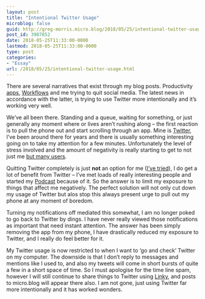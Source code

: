 ```yaml
---
layout: post
title: "Intentional Twitter Usage"
microblog: false
guid: http://greg-morris.micro.blog/2018/05/25/intentional-twitter-usage.html
post_id: 3987852
date: 2018-05-25T11:33:00-0000
lastmod: 2018-05-25T11:33:00-0000
type: post
categories:
- "Essay"
url: /2018/05/25/intentional-twitter-usage.html
---
```

<!--kg-card-begin: html--><p><!--kg-card-begin: html--></p>
<p>There are several narratives that exist through my blog posts. Productivity <a href="https://gr36.com/apps">apps</a>, <a href="https://gr36.com/workflows">Workflows</a> and me trying to quit social media. The latest news in accordance with the latter, is trying to use Twitter more intentionally and it’s working very well.</p>
<p>We’ve all been there. Standing and a queue, waiting for something, or just generally any moment where or lives aren’t rushing along – the first reaction is to pull the phone out and start scrolling through an app. Mine is <a href="https://twitter.com/gr36">Twitter</a>, I’ve been around there for years and there is usually something interesting going on to take my attention for a few minutes. Unfortunately the level of stress involved and the amount of negativity is really starting to get to not just me <a href="https://www.fastcompany.com/40545727/i-unfortunately-have-the-equivalent-of-5-phds-in-twitter-harassment">but many users</a>.</p>
<p>Quitting Twitter completely is just <strong>not</strong> an option for me (<a href="https://gr36.com/2018-01-20-building-a-micro-blog-on-jekyll/">I’ve tried</a>), I do get a lot of benefit from Twitter – I’ve met loads of really interesting people and started my <a href="https://www.byodpodcast.com/">Podcast</a> because of it. So the answer is to limit my exposure to things that affect me negatively. The perfect solution will not only cut down my usage of Twitter but alos stop this always present urge to pull out my phone at any moment of boredom.</p>
<p>Turning my notifications off mediated this somewhat, I am no longer poked to go back to Twitter by dings. I have never really viewed those notifications as important that need instant attention. The answer has been simply removing the app from my phone, I have drastically reduced my exposure to Twitter, and I really do feel better for it.</p>
<p>My Twitter usage is now restricted to when I want to ‘go and check’ Twitter on my computer. The downside is that I don’t reply to messages and mentions like I used to, and also my tweets will come in short bursts of quite a few in a short space of time. So I must apologise for the time line spam, however I will still continue to share things to Twitter using <a href="https://itunes.apple.com/gb/app/linky-for-twitter-and-facebook/id438090426?at=1000ltj4">Linky</a>, and posts to micro.blog will appear there also. I am not gone, just using Twitter far more intentionally and it has worked wonders.</p>
<p><!--kg-card-end: html--></p>
<!--kg-card-end: html-->
